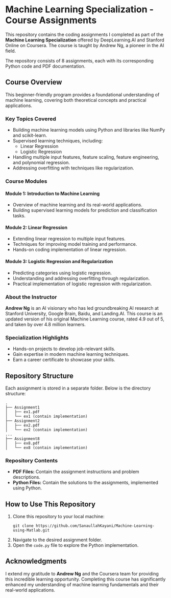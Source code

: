 # Machine Learning Specialization - Course Assignments

This repository contains the coding assignments I completed as part of the **Machine Learning Specialization** offered by DeepLearning.AI and Stanford Online on Coursera. The course is taught by Andrew Ng, a pioneer in the AI field. 

The repository consists of 8 assignments, each with its corresponding Python code and PDF documentation.

## Course Overview
This beginner-friendly program provides a foundational understanding of machine learning, covering both theoretical concepts and practical applications. 

### Key Topics Covered
- Building machine learning models using Python and libraries like NumPy and scikit-learn.
- Supervised learning techniques, including:
  - Linear Regression
  - Logistic Regression
- Handling multiple input features, feature scaling, feature engineering, and polynomial regression.
- Addressing overfitting with techniques like regularization.

### Course Modules
#### **Module 1: Introduction to Machine Learning**
- Overview of machine learning and its real-world applications.
- Building supervised learning models for prediction and classification tasks.

#### **Module 2: Linear Regression**
- Extending linear regression to multiple input features.
- Techniques for improving model training and performance.
- Hands-on coding implementation of linear regression.

#### **Module 3: Logistic Regression and Regularization**
- Predicting categories using logistic regression.
- Understanding and addressing overfitting through regularization.
- Practical implementation of logistic regression with regularization.

### About the Instructor
**Andrew Ng** is an AI visionary who has led groundbreaking AI research at Stanford University, Google Brain, Baidu, and Landing.AI. This course is an updated version of his original Machine Learning course, rated 4.9 out of 5, and taken by over 4.8 million learners.

### Specialization Highlights
- Hands-on projects to develop job-relevant skills.
- Gain expertise in modern machine learning techniques.
- Earn a career certificate to showcase your skills.

## Repository Structure
Each assignment is stored in a separate folder. Below is the directory structure:

```
.
├── Assignment1
│   ├── ex1.pdf
│   └── ex1 (contain implementation)
├── Assignment2
│   ├── ex2.pdf
│   └── ex2 (contain implementation)
...
├── Assignment8
│   ├── ex8.pdf
│   └── ex8 (contain implementation)
```

### Repository Contents
- **PDF Files:** Contain the assignment instructions and problem descriptions.
- **Python Files:** Contain the solutions to the assignments, implemented using Python.

## How to Use This Repository
1. Clone this repository to your local machine:
   ```
   git clone https://github.com/SanaullahKayani/Machine-Learning-using-Matlab.git
   ```
2. Navigate to the desired assignment folder.
3. Open the `code.py` file to explore the Python implementation.

## Acknowledgments
I extend my gratitude to **Andrew Ng** and the Coursera team for providing this incredible learning opportunity. Completing this course has significantly enhanced my understanding of machine learning fundamentals and their real-world applications.

